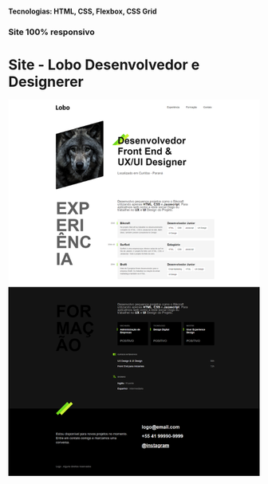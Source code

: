 <h4>Tecnologias: HTML, CSS, Flexbox, CSS Grid</h4>
<h3>Site 100% responsivo</h3>

# Site - Lobo Desenvolvedor e Designerer
<img src="https://github.com/dieegobs/Lobo---Desenvolvedor-e-Designer/blob/main/img/lobo.png?raw=true"/>
